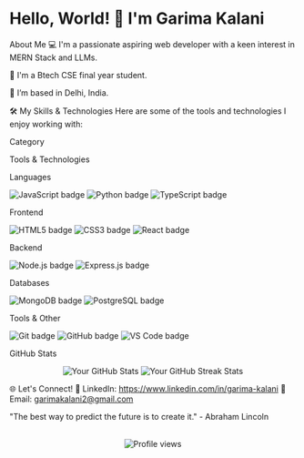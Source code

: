 
<!--
**g-kalani/g-kalani** is a ✨ _special_ ✨ repository because its `README.md` (this file) appears on your GitHub profile.

Here are some ideas to get you started:

- 🔭 I’m currently working on ...
- 🌱 I’m currently learning ...
- 👯 I’m looking to collaborate on ...
- 🤔 I’m looking for help with ...
- 💬 Ask me about ...
- 📫 How to reach me: ...
- 😄 Pronouns: ...
- ⚡ Fun fact: ...
-->

<h1>Hello, World! 👋 I'm Garima Kalani</h1>
</div>

About Me
💻 I'm a passionate aspiring web developer with a keen interest in MERN Stack and LLMs.

🌱 I'm a Btech CSE final year student.

📍 I’m based in Delhi, India.

🛠️ My Skills & Technologies
Here are some of the tools and technologies I enjoy working with:

Category

Tools & Technologies

Languages

<img src="https://www.google.com/search?q=https://img.shields.io/badge/JavaScript-F7DF1E%3Fstyle%3Dfor-the-badge%26logo%3Djavascript%26logoColor%3Dblack" alt="JavaScript badge"> <img src="https://www.google.com/search?q=https://img.shields.io/badge/Python-3776AB%3Fstyle%3Dfor-the-badge%26logo%3Dpython%26logoColor%3Dwhite" alt="Python badge"> <img src="https://www.google.com/search?q=https://img.shields.io/badge/TypeScript-007ACC%3Fstyle%3Dfor-the-badge%26logo%3Dtypescript%26logoColor%3Dwhite" alt="TypeScript badge">

Frontend

<img src="https://www.google.com/search?q=https://img.shields.io/badge/HTML5-E34F26%3Fstyle%3Dfor-the-badge%26logo%3Dhtml5%26logoColor%3Dwhite" alt="HTML5 badge"> <img src="https://www.google.com/search?q=https://img.shields.io/badge/CSS3-1572B6%3Fstyle%3Dfor-the-badge%26logo%3Dcss3%26logoColor%3Dwhite" alt="CSS3 badge"> <img src="https://www.google.com/search?q=https://img.shields.io/badge/React-61DAFB%3Fstyle%3Dfor-the-badge%26logo%3Dreact%26logoColor%3Dblack" alt="React badge">

Backend

<img src="https://www.google.com/search?q=https://img.shields.io/badge/Node.js-339933%3Fstyle%3Dfor-the-badge%26logo%3Dnodedotjs%26logoColor%3Dwhite" alt="Node.js badge"> <img src="https://www.google.com/search?q=https://img.shields.io/badge/Express.js-000000%3Fstyle%3Dfor-the-badge%26logo%3Dexpress%26logoColor%3Dwhite" alt="Express.js badge">

Databases

<img src="https://www.google.com/search?q=https://img.shields.io/badge/MongoDB-47A248%3Fstyle%3Dfor-the-badge%26logo%3Dmongodb%26logoColor%3Dwhite" alt="MongoDB badge"> <img src="https://www.google.com/search?q=https://img.shields.io/badge/PostgreSQL-316192%3Fstyle%3Dfor-the-badge%26logo%3Dpostgresql%26logoColor%3Dwhite" alt="PostgreSQL badge">

Tools & Other

<img src="https://www.google.com/search?q=https://img.shields.io/badge/Git-F05032%3Fstyle%3Dfor-the-badge%26logo%3Dgit%26logoColor%3Dwhite" alt="Git badge"> <img src="https://www.google.com/search?q=https://img.shields.io/badge/GitHub-181717%3Fstyle%3Dfor-the-badge%26logo%3Dgithub%26logoColor%3Dwhite" alt="GitHub badge"> <img src="https://www.google.com/search?q=https://img.shields.io/badge/VS%2520Code-007ACC%3Fstyle%3Dfor-the-badge%26logo%3Dvisualstudiocode%26logoColor%3Dwhite" alt="VS Code badge">

GitHub Stats
<div align="center">
<img src="https://github-readme-stats.vercel.app/api?username=[g-kalani]&show_icons=true&theme=radical" alt="Your GitHub Stats" />
<img src="https://www.google.com/search?q=https://github-readme-streak-stats.herokuapp.com/%3Fuser%3D[g-kalani]&theme=radical" alt="Your GitHub Streak Stats" />
</div>

🌐 Let's Connect!
🔗 LinkedIn: https://www.linkedin.com/in/garima-kalani
📧 Email: garimakalani2@gmail.com

"The best way to predict the future is to create it." - Abraham Lincoln

<br>
<div align="center">
<img src="https://komarev.com/ghpvc/?username=[g-kalani]&style=for-the-badge&color=blue" alt="Profile views">
</div>
